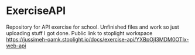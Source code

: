 # ExerciseAPI
Repository for API exercise for school.
Unfinished files and work so just uploading stuff I got done.
Public link to stoplight workspace https://jussimeh-oamk.stoplight.io/docs/exercise-api/YXBpOjI3MDM0OTIx-web-api
